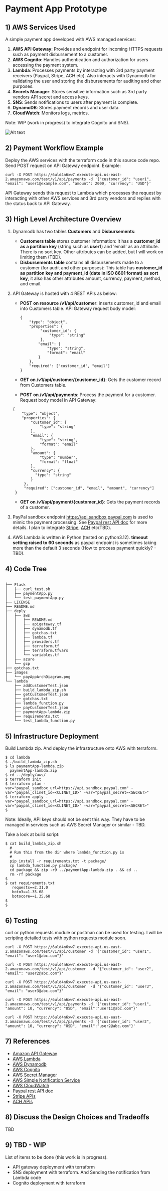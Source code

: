 # Payment App Prototype

## 1) AWS Services Used

A simple payment app developed with AWS managed services:

1) **AWS API Gateway**: Provides and endpoint for incoming HTTPS requests such as payment disbursement to a customer.
2) **AWS Cognito**: Handles authentication and authorization for users accessing the payment system.
3) **Lambda**: Processes payments by interacting with 3rd party payment receivers (Paypal, Stripe, ACH etc). Also interacts with Dynamodb for validating the user and storing the disbursements for auditing and other purposes. 
4) **Secrets Manager**: Stores sensitive information such as 3rd party vendors API secret and access keys.
5) **SNS**: Sends notifications to users after payment is complete.
6) **DynamoDB**: Stores payment records and user data.
7) **CloudWatch**: Monitors logs, metrics.

Note: WIP (work in progress) to integrate Cognito and SNS).


![Alt text](images/payAppArchDiag.png?raw=true "Architecture Digram")


## 2) Payment Workflow Example

Deploy the AWS services with the terraform code in this source code repo. Send POST request on API Gateway endpoint. Example:

```
curl -X POST https://6uld4n6xw7.execute-api.us-east-2.amazonaws.com/test/v1/api/payments -d '{"customer_id": "user1", "email": "user1@example.com", "amount": 2000, "currency": "USD"}'

```
API Gateway sends this request to Lambda which processes the request by interacting with other AWS services and 3rd party vendors and replies with the status back to API Gateway.


## 3) High Level Architecture Overview

1) Dynamodb has two tables **Customers** and **Disbursements**:
     * **Customers table** stores customer information: It has a **customer_id as a partition key** (string such as **user1**) and 'email' as an attribute. There is no sort key. Other attributes can be added, but I will work on limiting them (TBD).
     * **Disbursements table** contains all disbursements made to a customer (for audit and other purposes): This table has **customer_id as partition key and payment_id (date in ISO 8601 format) as sort key**, it also has other attributes amount, currency, payment_method, and email.

2) API Gateway is hosted with 4 REST APIs as below:
    * **POST on resource /v1/api/customer**: inserts customer_id and email into Customers table. API Gateway request body model:
      ```
      { 
          "type": "object",
          "properties": {
               "customer_id": {
                   "type": "string"
               },
              "email": {
                  "type": "string",
                  "format": "email"
              }
          },
          "required": ["customer_id", "email"]
      }
      ```
      
    * **GET on /v1/api/customer/{customer_id}**: Gets the customer record from Customers table.
      
    * **POST on /v1/api/payments**: Process the payment for a customer. Request body model in API Gateway:
     ```
     {
         "type": "object",
         "properties": {
             "customer_id": {
                 "type": "string"
             },
             "email": {
                 "type": "string",
                 "format": "email"
             },
             "amount": {
                 "type": "number",
                 "format": "float"
             },
             "currency": {
               "type": "string"
             }
          },
          "required": ["customer_id", "email", "amount", "currency"]
      }
     ```

    * **GET on /v1/api/payment/{customer_id}**: Gets the payment records of a customer.

3) PayPal sandbox endpoint https://api.sandbox.paypal.com is used to mimic the payment processing. See [Paypal rest API doc](https://developer.paypal.com/api/rest) for more details. I plan to integrate [Stripe](https://docs.stripe.com/api), [ACH](https://achbanking.com/apiDoc) etc(TBD).
   
4)  AWS Lambda is written in Python (tested on python3.12). **timeout setting raised to 60 seconds** as paypal endpoint is sometimes taking more than the default 3 seconds (How to process payment quickly? - TBD).


## 4) Code Tree

```

├── Flask
│   ├── curl_test.sh
│   ├── paymentApp.py
│   └── test_paymentApp.py
├── LICENSE
├── README.md
├── deply
│   ├── aws
│   │   ├── README.md
│   │   ├── apigateway.tf
│   │   ├── dynamodb.tf
│   │   ├── gotchas.txt
│   │   ├── lambda.tf
│   │   ├── providers.tf
│   │   ├── terraform.tf
│   │   ├── terraform.tfvars
│   │   └── variables.tf
│   ├── azure
│   └── gcp
├── gotchas.txt
├── images
│   └── payAppArchDiagram.png
└── lambda
    ├── addCustomerTest.json
    ├── build_lambda_zip.sh
    ├── getCustomerTest.json
    ├── gotchas.txt
    ├── lambda_function.py
    ├── payCustomerTest.json
    ├── paymentApp-lambda.zip
    ├── requirements.txt
    └── test_lambda_function.py
```

## 5) Infrastructure Deployment

Build Lambda zip. And deploy the infrastructure onto AWS with terraform.

```
$ cd lambda
$ ./build_lambda_zip.sh 
$ ls paymentApp-lambda.zip 
  paymentApp-lambda.zip
$ cd ../deply/aws/
$ terraform init
$ terraform plan -var="paypal_sandbox_url=https://api.sandbox.paypal.com" -var="paypal_clinet_id=<CLINET_ID>" -var="paypal_secret=<SECRET>"
$ terraform apply -var="paypal_sandbox_url=https://api.sandbox.paypal.com" -var="paypal_clinet_id=<CLINET_ID>" -var="paypal_secret=<SECRET>"
$
```
Note: Ideally, API keys should not be sent this way. They have to be managed in services such as AWS Secret Manager or similar - TBD.

Take a look at build script:
```
$ cat build_lambda_zip.sh  
  #
  # Run this from the dir where lambda_function.py is
  #
  pip install -r requirements.txt -t package/
  cp lambda_function.py package/
  cd package && zip -r9 ../paymentApp-lambda.zip . && cd ..
  rm -rf package
$
$ cat requirements.txt 
   requests==2.31.0
   boto3==1.35.68
   botocore==1.35.68
$
$
```

## 6) Testing

curl or python requests module or postman can be used for testing. I will be scripting detailed tests with python requests module soon.

```
curl -X POST https://6uld4n6xw7.execute-api.us-east-2.amazonaws.com/test/v1/api/customer -d '{"customer_id": "user1", "email": "user1@abc.com"}'

curl -X POST https://6uld4n6xw7.execute-api.us-east-2.amazonaws.com/test/v1/api/customer  -d '{"customer_id": "user2", "email": "user2@abc.com"}'

curl -X POST https://6uld4n6xw7.execute-api.us-east-2.amazonaws.com/test/v1/api/customer  -d '{"customer_id": "user3", "email": "user3@abc.com"}'

curl -X POST https://6uld4n6xw7.execute-api.us-east-2.amazonaws.com/test/v1/api/payments -d '{"customer_id": "user1", "amount": 10, "currency": "USD", "email":"user11@abc.com"}'

curl -X POST https://6uld4n6xw7.execute-api.us-east-2.amazonaws.com/test/v1/api/payments -d '{"customer_id": "user2", "amount": 10, "currency": "USD", "email":"user2@abc.com"}'
```

## 7) References
* [Amazon API Gateway](https://docs.aws.amazon.com/apigateway/latest/developerguide/welcome.html)
* [AWS Lambda](https://docs.aws.amazon.com/lambda/latest/dg/welcome.html)
* [AWS Dynamodb](https://docs.aws.amazon.com/amazondynamodb/latest/developerguide/Introduction.html)
* [AWS Cognito](https://docs.aws.amazon.com/cognito/latest/developerguide/what-is-amazon-cognito.html)
* [AWS Secret Manager](https://docs.aws.amazon.com/secretsmanager/latest/userguide/intro.html)
* [AWS Simple Notification Service](https://docs.aws.amazon.com/sns/latest/dg/welcome.html)
* [AWS CloudWatch](https://docs.aws.amazon.com/AmazonCloudWatch/latest/monitoring/WhatIsCloudWatch.html)
* [Paypal rest API doc](https://developer.paypal.com/api/rest)
* [Stripe APIs](https://docs.stripe.com/api)
* [ACH APIs ](https://achbanking.com/apiDoc)

## 8) Discuss the Design Choices and Tradeoffs 
TBD

## 9) TBD - WIP
 List of items to be done (this work is in progress).
 * API gateway deployment with terraform
 * SNS deployment with terraform. And Sending the notification from Lambda code
 * Cognito deployment with terraform
